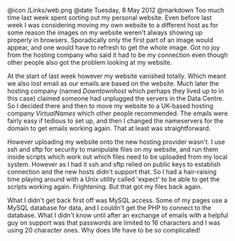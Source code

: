 @icon		/Links/web.png
@date		Tuesday, 8 May 2012
@markdown
Too much time last week spent sorting out my personal website. Even before last week I was considering moving my own website to a different host as for some reason the images on my website weren't always showing up properly in browsers.  Sporadically only the first part of an image would appear, and one would have to refresh to get the whole image.  Got no joy from the hosting company who said it had to be my connection even though other people also got the problem looking at my website.

At the start of last week however my website vanished totally.  Which meant we also lost email as our emails are based on the website.  Much later the hosting company (named
*Downtownhost* which perhaps they lived up to in this case) claimed someone had unplugged the servers in the Data Centre.  So I decided there and then to move my website to a UK-based hosting company
*VirtualNames*
which other people recommended.  The emails were fairly easy if tedious to set up, and then I changed the nameservers for the domain to get emails working again.  That at least was straightforward.

However uploading my website onto the new hosting provider wasn't.  I use ssh and sftp for security to manipulate files on my website, and run them inside scripts which work out which files need to be uploaded from my local system.  However as I had it ssh and sftp relied on public keys to establish connection and the new hosts didn't support that.  So I had a hair-raising time playing around with a Unix utility called 'expect' to be able to get the scripts working again.  Frightening.  But that got my files back again.

What I didn't get back first off was MySQL access.  Some of my pages use a MySQL database for data, and I couldn't get the PHP to connect to the database.  What I didn't know until after an exchange of emails with a helpful guy on support was that passwords are limited to 16 characters and I was using 20 character ones.  Why does life have to be so complicated!
